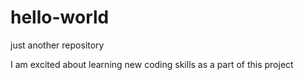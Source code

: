 # hello-world
just another repository 

I am excited about learning new  coding skills as a part of this project

